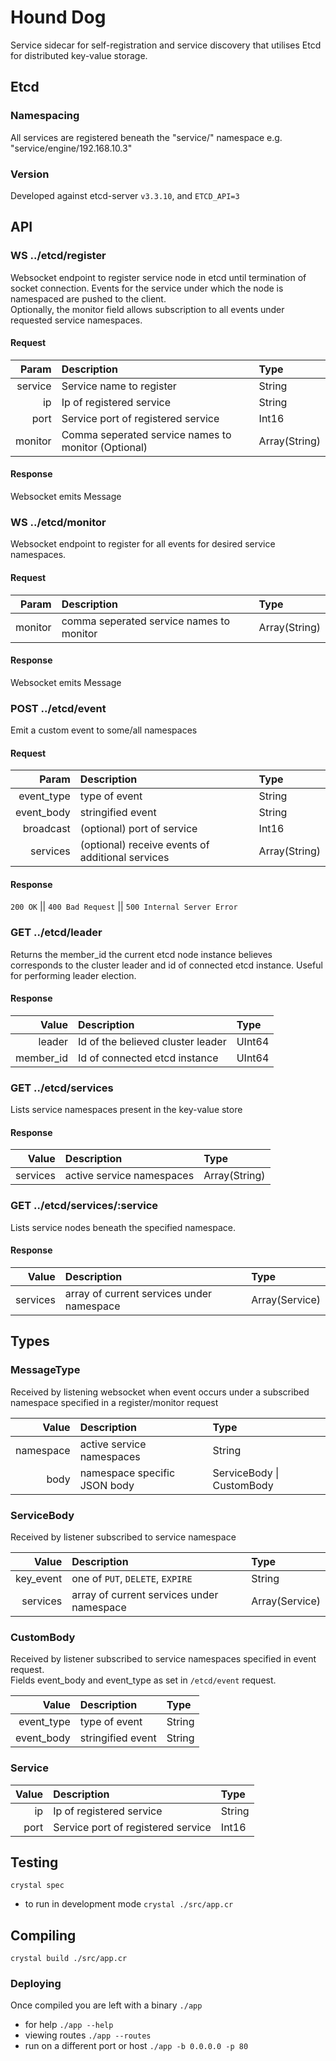 # Hound Dog

Service sidecar for self-registration and service discovery that utilises Etcd for distributed key-value storage.

## Etcd

### Namespacing

All services are registered beneath the "service/" namespace e.g. "service/engine/192.168.10.3"

### Version

Developed against etcd-server `v3.3.10`, and `ETCD_API=3`

## API

### WS ../etcd/register

Websocket endpoint to register service node in etcd until termination of socket connection.
Events for the service under which the node is namespaced are pushed to the client.  
Optionally, the monitor field allows subscription to all events under requested service namespaces.

#### Request

| Param   | Description                                         | Type          |
|--------:|:----------------------------------------------------|:--------------|
| service | Service name to register                            | String        |
| ip      | Ip of registered service                            | String        |
| port    | Service port of registered service                  | Int16         |
| monitor | Comma seperated service names to monitor (Optional) | Array(String) |

#### Response

Websocket emits Message

### WS ../etcd/monitor

Websocket endpoint to register for all events for desired service namespaces.

#### Request

| Param   | Description                              | Type          |
|--------:|:-----------------------------------------|:--------------|
| monitor | comma seperated service names to monitor | Array(String) |

#### Response

Websocket emits Message

### POST ../etcd/event

Emit a custom event to some/all namespaces

#### Request

| Param      | Description                                      | Type          |
|-----------:|:-------------------------------------------------|:--------------|
| event_type | type of event                                    | String        |
| event_body | stringified event                                | String        |
| broadcast  | (optional) port of service                       | Int16         |
| services   | (optional) receive events of additional services | Array(String) |

#### Response

`200 OK` || `400 Bad Request` || `500 Internal Server Error`

### GET ../etcd/leader

Returns the member_id the current etcd node instance believes corresponds to the cluster leader and id of connected etcd instance.
Useful for performing leader election.

#### Response

| Value      | Description                              | Type          |
|-----------:|:-----------------------------------------|:--------------|
| leader     | Id of the believed cluster leader        | UInt64        |
| member_id  | Id of connected etcd instance            | UInt64        |

### GET ../etcd/services

Lists service namespaces present in the key-value store

#### Response

| Value     | Description                              | Type          |
|----------:|:-----------------------------------------|:--------------|
| services  | active service namespaces                | Array(String) |

### GET ../etcd/services/:service

Lists service nodes beneath the specified namespace.

#### Response

| Value     | Description                               | Type           |
|----------:|:------------------------------------------|:---------------|
| services  | array of current services under namespace | Array(Service) |

## Types

### MessageType

Received by listening websocket when event occurs under a subscribed namespace specified in a register/monitor request

| Value      | Description                             | Type                      |
|-----------:|:----------------------------------------|:--------------------------|
| namespace  | active service namespaces               | String                    |
| body       | namespace specific JSON body            | ServiceBody \| CustomBody |

### ServiceBody

Received by listener subscribed to service namespace

| Value       | Description                               | Type                      |
|------------:|:------------------------------------------|:--------------------------|
| key_event   | one of `PUT`, `DELETE`, `EXPIRE`          | String                    |
| services    | array of current services under namespace | Array(Service)            |

### CustomBody

Received by listener subscribed to service namespaces specified in event request.  
Fields event_body and event_type as set in `/etcd/event` request.

| Value            | Description            | Type          |
|-----------------:|:-----------------------|:--------------|
| event_type       | type of event          | String        |
| event_body       | stringified event      | String        |

### Service

| Value    | Description                             | Type     |
|---------:|:----------------------------------------|:---------|
| ip       | Ip of registered service                | String   |
| port     | Service port of registered service      | Int16    |

## Testing

`crystal spec`

* to run in development mode `crystal ./src/app.cr`

## Compiling

`crystal build ./src/app.cr`

### Deploying

Once compiled you are left with a binary `./app`

* for help `./app --help`
* viewing routes `./app --routes`
* run on a different port or host `./app -b 0.0.0.0 -p 80`
